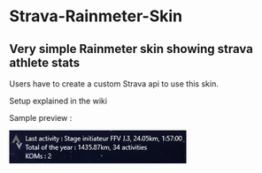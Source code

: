 # Strava-Rainmeter-Skin
## Very simple Rainmeter skin showing strava athlete stats

Users have to create a custom Strava api to use this skin.

Setup explained in the wiki

Sample preview :

![Preview image](https://raw.githubusercontent.com/allan-cff/Strava-Rainmeter-Skin/main/preview.png)
